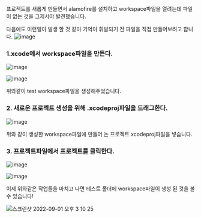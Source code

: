 프로젝트를 새롭게 만들면서 alamofire를 설치하고 workspace파일을 열려는데 파일이 없는 것을 그제서야 발견했습니다.

다음에도 이런일이 발생 할 것 같아 기억이 휘발되기 전 파일을 직접 만들어보려고 합니다.
![image](https://user-images.githubusercontent.com/90129613/187844760-af389e77-4326-4641-a597-a47afa7aca53.png)

### 1.xcode에서 workspace파일을 만든다.
![image](https://user-images.githubusercontent.com/90129613/187844502-e86d81cf-c3a2-4f0c-ad06-ff0648f734e5.png)

![image](https://user-images.githubusercontent.com/90129613/187844561-7429de3f-5c5b-4444-ae28-bceba53a1c0a.png)

위와같이 test workspace파일을 생성해주었습니다. 

### 2\. 새로운 프로젝트 생성을 위해 .xcodeproj파일을 드래그한다.

![image](https://user-images.githubusercontent.com/90129613/187844578-3eb4dcb2-5a2b-4a7b-b2a2-ba8060bdf2a6.png)


위와 같이 생성한 workspace파일에 만들어 논 프로젝트 xcodeproj파일을 넣습니다. 

### 3\. 프로젝트파일에서 프로젝트를 클릭한다. 


![image](https://user-images.githubusercontent.com/90129613/187844883-670ddae4-8edc-4bce-add6-8e6cb0bdd40c.png)


![image](https://user-images.githubusercontent.com/90129613/187844604-08f9be1c-f3e3-4bf2-b936-4ce96e807259.png)


이제 위와같은 작업들을 마치고 나면 테스트 폴더에 workspace파일이 생성 된 것을 볼 수 있습니다!

![스크린샷 2022-09-01 오후 3 10 25](https://user-images.githubusercontent.com/90129613/187844470-b0e66366-949e-413a-9f71-8989f1f76e05.png)

